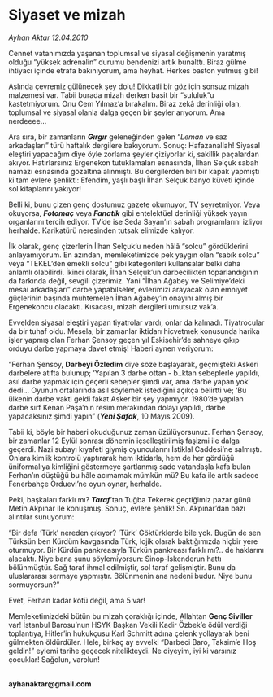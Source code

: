 # Siyaset ve mizah

*Ayhan Aktar 12.04.2010*

<div class="yazi"><p>Cennet vatanımızda yaşanan toplumsal ve siyasal değişmenin yaratmış olduğu “yüksek adrenalin” durumu bendenizi artık bunalttı. Biraz gülme ihtiyacı içinde etrafa bakınıyorum, ama heyhat. Herkes baston yutmuş gibi!</p>
<p>Aslında çevremiz gülünecek şey dolu! Dikkatli bir göz için sonsuz mizah malzemesi var. Tabii burada mizah derken basit bir “sululuk”u kastetmiyorum. Onu Cem Yılmaz’a bırakalım. Biraz zekâ derinliği olan, toplumsal ve siyasal olanla dalga geçen bir şeyler arıyorum. Ama nerdeeee...</p>
<p>Ara sıra, bir zamanların <b><i>Gırgır</i></b> geleneğinden gelen “<i>Leman</i> ve saz arkadaşları” türü haftalık dergilere bakıyorum. Sonuç: Hafazanallah! Siyasal eleştiri yapacağım diye öyle zorlama şeyler çiziyorlar ki, sakillik paçalardan akıyor. Hatırlarsınız Ergenekon tutuklamaları esnasında, İlhan Selçuk sabah namazı esnasında gözaltına alınmıştı. Bu dergilerden biri bir kapak yapmıştı ki tam evlere şenlikti: Efendim, yaşlı başlı İlhan Selçuk banyo küveti içinde sol kitaplarını yakıyor! </p>
<p>Belli ki, bunu çizen genç dostumuz gazete okumuyor, TV seyretmiyor. Veya okuyorsa, <b><i>Fotomaç</i></b> veya <b><i>Fanatik</i></b> gibi entelektüel derinliği yüksek yayın organlarını tercih ediyor. TV’de ise Seda Sayan’ın sabah programlarını izliyor herhalde. Karikatürü neresinden tutsak elimizde kalıyor. </p>
<p>İlk olarak, genç çizerlerin İlhan Selçuk’u neden hâlâ “solcu” gördüklerini anlayamıyorum. En azından, memleketimizde pek yaygın olan “sabık solcu” veya “TEKEL’den emekli solcu” gibi kategorileri kullansalar belki daha anlamlı olabilirdi. İkinci olarak, İlhan Selçuk’un darbecilikten toparlandığının da farkında değil, sevgili çizerimiz. Yani “İlhan Ağabey ve Selimiye’deki mesai arkadaşları” darbe yapabilseler, evlerimizi arayacak olan emniyet güçlerinin başında muhtemelen İlhan Ağabey’in onayını almış bir Ergenekoncu olacaktı. Kısacası, mizah dergileri umutsuz vak’a. </p>
<p>Evvelden siyasal eleştiri yapan tiyatrolar vardı, onlar da kalmadı. Tiyatrocular da bir tuhaf oldu. Mesela, bir zamanlar iktidarı hicvetmek konusunda harika işler yapmış olan Ferhan Şensoy geçen yıl Eskişehir’de sahneye çıkıp orduyu darbe yapmaya davet etmiş! Haberi aynen veriyorum: </p>
<p>“Ferhan Şensoy, <b>Darbeyi Özledim</b> diye söze başlayarak, geçmişteki Askeri darbelere atıfta bulunup; ‘Yapılan 3 darbe ottan - b..ktan sebeplerle yapıldı, asıl darbe yapmak için geçerli sebepler şimdi var, ama darbe yapan yok’ dedi... Oyunun ortalarında asıl söylemek istediğini açıkça belirtti ve; ‘Bu ülkenin darbe vakti geldi fakat Asker bir şey yapmıyor. 1980’de yapılan darbe sırf Kenan Paşa’nın resim merakından dolayı yapıldı, darbe yapacaksınız şimdi yapın” (<b><i>Yeni Şafak</i></b>, 10 Mayıs 2009).</p>
<p>Tabii ki, böyle bir haberi okuduğunuz zaman üzülüyorsunuz. Ferhan Şensoy, bir zamanlar 12 Eylül sonrası dönemin içselleştirilmiş faşizmi ile dalga geçerdi. Nazi subayı kıyafeti giymiş oyuncularını İstiklal Caddesi’ne salmıştı. Onlara kimlik kontrolü yaptırarak hem iktidarla, hem de her gördüğü üniformalıya kimliğini göstermeye şartlanmış sade vatandaşla kafa bulan Ferhan’ın düştüğü bu hâle acımamak mümkün mü? Bu kafa ile artık sadece Fenerbahçe Orduevi’ne oyun oynar, herhalde. </p>
<p>Peki, başkaları farklı mı? <b><i>Taraf</i></b>’tan Tuğba Tekerek geçtiğimiz pazar günü Metin Akpınar ile konuşmuş. Sonuç, evlere şenlik! Sn. Akpınar’dan bazı alıntılar sunuyorum:</p>
<p>“Bir defa ‘Türk’ nereden çıkıyor? ‘Türk’ Göktürklerde bile yok. Bugün de sen Türksün ben Kürdüm kavgasında Türk, lojik olarak baktığımızda hiçbir yere oturmuyor. Bir Kürdün pankreasıyla Türkün pankreası farklı mı?.. <k> de haklarını alacaktı. Niye bana şunu söylemiyorsun: Sinop-İskenderun hattı bölünmüştür. Sağ taraf ihmal edilmiştir, sol taraf gelişmiştir. Bunu da uluslararası sermaye yapmıştır. Bölünmenin ana nedeni budur. Niye bunu sormuyorsun?”</k></p>
<p>Evet, Ferhan kadar kötü değil, ama 5 var! </p>
<p>Memleketimizdeki bütün bu mizah çoraklığı içinde, Allahtan <b>Genç Siviller</b> var! İstanbul Barosu’nun HSYK Başkan Vekili Kadir Özbek’e ödül verdiği toplantıya, Hitler’in hukukçusu Karl Schmitt adına çelenk yollayarak beni gülmekten öldürdüler. Hele, birkaç ay evvelki “Darbeci Baro, Taksim’e Hoş geldin!” eylemi tarihe geçecek nitelikteydi. Ne diyeyim, iyi ki varsınız çocuklar! Sağolun, varolun!</p>
<p><b><br/>ayhanaktar@gmail.com</b></p></div>
